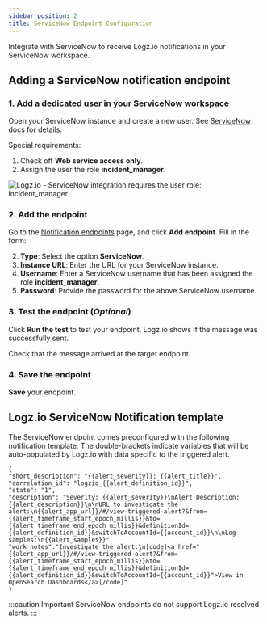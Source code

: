 ```yaml
---
sidebar_position: 2
title: ServiceNow Endpoint Configuration
---
```




Integrate with ServiceNow to receive Logz.io notifications in your ServiceNow workspace.



## Adding a ServiceNow notification endpoint

 

### 1. Add a dedicated user in your ServiceNow workspace

Open your ServiceNow instance and create a new user. See [ServiceNow docs for details](https://docs.servicenow.com/bundle/paris-platform-administration/page/administer/users-and-groups/task/t_CreateAUser.html).

Special requirements:

1. Check off **Web service access only**.
2. Assign the user the role **incident_manager**.

![Logz.io - ServiceNow integration requires the user role: incident_manager](https://dytvr9ot2sszz.cloudfront.net/logz-docs/notification-endpoints/servicenow-role.png)



### 2. Add the endpoint

Go to the [Notification endpoints](https://app.logz.io/#/dashboard/alerts/endpoints) page, and click **Add endpoint**. Fill in the form:


2. **Type**: Select the option **ServiceNow**.
3. **Instance URL**: Enter the URL for your ServiceNow instance.
4. **Username**: Enter a ServiceNow username that has been assigned the role **incident_manager**.
5. **Password**: Provide the password for the above ServiceNow username.



### 3. Test the endpoint (_Optional_)

Click **Run the test** to test your endpoint. Logz.io shows if the message was successfully sent.

Check that the message arrived at the target endpoint.

### 4. Save the endpoint

**Save** your endpoint.
 

## Logz.io ServiceNow Notification template


The ServiceNow endpoint comes preconfigured with the following notification template.
The double-brackets indicate variables that will be auto-populated by Logz.io with data specific to the triggered alert.

 
```
{
"short_description": "{{alert_severity}}: {{alert_title}}",
"correlation_id": "logzio_{{alert_definition_id}}",
"state": "1",
"description": "Severity: {{alert_severity}}\nAlert Description: {{alert_description}}\n\nURL to investigate the alert:\n{{alert_app_url}}/#/view-triggered-alert?&from={{alert_timeframe_start_epoch_millis}}&to={{alert_timeframe_end_epoch_millis}}&definitionId={{alert_definition_id}}&switchToAccountId={{account_id}}\n\nLog samples:\n{{alert_samples}}"
"work_notes":"Investigate the alert:\n[code]<a href="{{alert_app_url}}/#/view-triggered-alert?&from={{alert_timeframe_start_epoch_millis}}&to={{alert_timeframe_end_epoch_millis}}&definitionId={{alert_definition_id}}&switchToAccountId={{account_id}}">View in OpenSearch Dashboards</a>[/code]"
}
```
 
:::caution Important
ServiceNow endpoints do not support Logz.io resolved alerts.
:::
